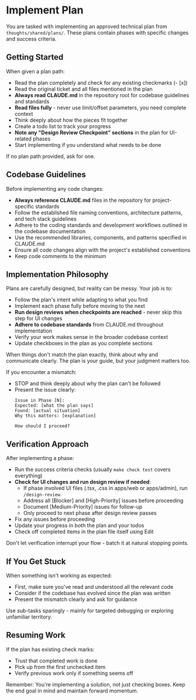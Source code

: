 # Implement Plan

You are tasked with implementing an approved technical plan from `thoughts/shared/plans/`. These plans contain phases with specific changes and success criteria.

## Getting Started

When given a plan path:
- Read the plan completely and check for any existing checkmarks (- [x])
- Read the original ticket and all files mentioned in the plan
- **Always read CLAUDE.md** in the repository root for codebase guidelines and standards
- **Read files fully** - never use limit/offset parameters, you need complete context
- Think deeply about how the pieces fit together
- Create a todo list to track your progress
- **Note any "Design Review Checkpoint" sections** in the plan for UI-related phases
- Start implementing if you understand what needs to be done

If no plan path provided, ask for one.

## Codebase Guidelines

Before implementing any code changes:
- **Always reference CLAUDE.md** files in the repository for project-specific standards
- Follow the established file naming conventions, architecture patterns, and tech stack guidelines
- Adhere to the coding standards and development workflows outlined in the codebase documentation
- Use the recommended libraries, components, and patterns specified in CLAUDE.md
- Ensure all code changes align with the project's established conventions
- Keep code comments to the minimum

## Implementation Philosophy

Plans are carefully designed, but reality can be messy. Your job is to:
- Follow the plan's intent while adapting to what you find
- Implement each phase fully before moving to the next
- **Run design reviews when checkpoints are reached** - never skip this step for UI changes
- **Adhere to codebase standards** from CLAUDE.md throughout implementation
- Verify your work makes sense in the broader codebase context
- Update checkboxes in the plan as you complete sections

When things don't match the plan exactly, think about why and communicate clearly. The plan is your guide, but your judgment matters too.

If you encounter a mismatch:
- STOP and think deeply about why the plan can't be followed
- Present the issue clearly:
  ```
  Issue in Phase [N]:
  Expected: [what the plan says]
  Found: [actual situation]
  Why this matters: [explanation]

  How should I proceed?
  ```

## Verification Approach

After implementing a phase:
- Run the success criteria checks (usually `make check test` covers everything)
- **Check for UI changes and run design review if needed**:
  - If phase involved UI files (.tsx, .css in apps/web or apps/admin), run `/design-review`
  - Address all [Blocker] and [High-Priority] issues before proceeding
  - Document [Medium-Priority] issues for follow-up
  - Only proceed to next phase after design review passes
- Fix any issues before proceeding
- Update your progress in both the plan and your todos
- Check off completed items in the plan file itself using Edit

Don't let verification interrupt your flow - batch it at natural stopping points.

## If You Get Stuck

When something isn't working as expected:
- First, make sure you've read and understood all the relevant code
- Consider if the codebase has evolved since the plan was written
- Present the mismatch clearly and ask for guidance

Use sub-tasks sparingly - mainly for targeted debugging or exploring unfamiliar territory.

## Resuming Work

If the plan has existing check marks:
- Trust that completed work is done
- Pick up from the first unchecked item
- Verify previous work only if something seems off

Remember: You're implementing a solution, not just checking boxes. Keep the end goal in mind and maintain forward momentum.